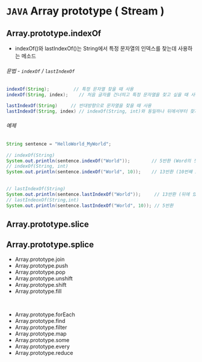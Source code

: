 # `JAVA` Array prototype ( Stream )

## Array.prototype.indexOf
* indexOf()와 lastIndexOf()는 String에서 특정 문자열의 인덱스를 찾는데 사용하는 메소드

###### 문법 - `indexOf`  /  `lastIndexOf`
```java
indexOf(String);         // 특정 문자열 찾을 때 사용
indexOf(String, index);    // 처음 글자를 건너띄고 특정 문자열을 찾고 싶을 때 사용

lastIndexOf(String)	    // 반대방향으로 문자열을 찾을 때 사용
lastIndexOf(String, index) // indexOf(String, int)와 동일하나 뒤에서부터 찾기 시작 
```

###### 예제 
```java
String sentence = "HelloWorld_MyWorld";
		
// indexOf(String)
System.out.println(sentence.indexOf("World"));        // 5반환 (Word의 첫 index가 5부터 시작)
// indexOf(String, int)
System.out.println(sentence.indexOf("World", 10));    // 13반환 (10번째 idx 이후에 있는 World의 첫 글자 idx 반환)
		
		
// lastIndexOf(String)
System.out.println(sentence.lastIndexOf("World"));     // 13반환 (뒤에 있는 World의 첫번째 인덱스 값)
// lastIndeoxOf(String,int)
System.out.println(sentence.lastIndexOf("World", 10)); // 5반환
```

## Array.prototype.slice
## Array.prototype.splice
- Array.prototype.join
- Array.prototype.push
- Array.prototype.pop
- Array.prototype.unshift
- Array.prototype.shift
- Array.prototype.fill

<br>

- Array.prototype.forEach
- Array.prototype.find
- Array.prototype.filter
- Array.prototype.map
- Array.prototype.some
- Array.prototype.every
- Array.prototype.reduce
